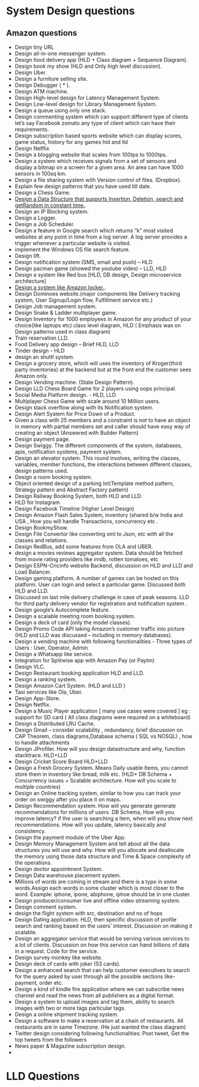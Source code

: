 # System Design questions
## Amazon questions
- Design tiny URL
- Design all-in-one messenger system.
- Design food delivery app (HLD + Class diagram + Sequence Diagram).
- Design book my show (HLD and Only high level discussion).
- Design Uber.
- Design a furniture selling site.
- Design Debugger ( * ).
- Design ATM machine.
- Design High-level design for Latency Management System.
- Design Low-level design for Library Management System.
- Design a queue using only one stack.
- Design commenting system which can support different type of clients let’s say Facebook zomato any type of client which can have their requirements.
- Design subscription based sports website which can display scores, game status, history for any games hld and lld
- Design Netflix
- Design  a blogging website that scales from 100tps to 1000tps.
- Design a system which receives signals from a set of sensors and display a bitmap on a screen for a given area. An area can have 1000 sensors in 100sq km. 
- Design a file sharing system with Version control of files. (Dropbox).
- Explain few design patterns that you have used till date.
- Design a Chess Game. 
- [Design a Data Structure that supports Insertion, Deletion, search and getRandom in constant time.](https://www.geeksforgeeks.org/design-a-data-structure-that-supports-insert-delete-search-and-getrandom-in-constant-time/).
- Design an IP Blocking system.
- Design a Logger.
- Design a Job Scheduler.
- Design a feature in Google search which returns “k” most visited websites at any point in time from a log server. A log server provides a trigger whenever a     particular website is visited.
- implement the Windows OS file search feature.
- Design lift.
- Design notification system (SMS, email and push) – HLD
- Design pacman game (showed the youtube video) – LLD, HLD
- Design a system like Red bus [HLD, DB design, Design microservice architecture]
- [Design a system like Amazon locker.](https://leetcode.com/discuss/interview-question/233869/Design-Amazon-Locker-system).
- Design Dominoes website.(major components like Delivery tracking system, User Signup/Login flow, Fulfillment service etc.)
- Design Job management system.
- Design Snake & Ladder multiplayer game.
- Design Inventory for 1000 employees in Amazon for any product of your choice(like laptops etc)
  class level diagram, HLD ( Emphasis was on Design patterns used in class diagram) 
- Train reservation LLD.
- Food Delivery app design – Brief HLD, LLD
- Tinder design - HLD
- design an shuttl system.
- Design a grocery store, which will uses the inventory of Kroger(third party inventories) at the backend but at the front end the customer sees Amazon only.
- Design Vending machine. (State Design Pattern).  
- Design LLD Chess Board Game for 2 players using oops principal.
- Social Media Platform design. - HLD, LLD
- Multiplayer Chess Game with scale around 10 Million users.
- Design stack overflow along with its Notification system.
- Design Alert System for Price Down of a Product.
- Given a class with 25 members and a constraint is not to have an object in memory with partial members set and caller should have easy way of creating an object (Answered with Builder Pattern)
- Design payment page.
- Design Swiggy. The different components of the system, databases, apis, notification systems, payment system.
- Design an elevator system. This round involves, writing the classes, variables, member functions, the interactions between different classes, design patterns used.
-  Design a room booking system.
-  Object oriented design of a parking lot(Template method pattern, Strategy pattern and Abstract Factory pattern)
-  Design Railway Booking System, both HLD and LLD.
-  HLD for Instagram 
-  Design Facebook Timeline (Higher Level Design)
-  Design Amazon Flash Sales System, inventory (shared b/w India and USA , How you will handle Transactions, concurrency etc .
-  Design BookmyShow.
-  Design File Convertor like converting xml to Json, etc with all the classes and relations.
-  Design RedBus, add some features from OLA and UBER.
-  design a movies reviews aggregator system. Data should be fetched from movie rating providers like imdb, rotten tomatoes, etc
-  Design ESPN-Cricinfo website Backend, discussion on HLD and LLD and Load Balancer.
-  Design gaming platform. A number of games can be hosted on this platform. User can login and select a particular game. Discussed both HLD and LLD.
-  Discussed on last mile delivery challenge in case of peak seasons. LLD for third party delivery vendor for registration and notification system .
-  Design google’s Autocomplete feature.
-  Design a scalable meeting room booking system.
-  Design a deck of card (only the model classes).
-  Design Promo Code API taking Amazon’s customer traffic into picture (HLD and LLD was discussed – including in memory databases).
-  Design a vending machine with following functionalities - Three types of Users : User, Operator, Admin
-  Design a Whatsapp like service. 
-  Integration for Splitwise app with Amazon Pay (or Paytm)
-  Design VLC.
-  Design Restaurant booking application HLD and LLD. 
-  Design a ranking system. 
-  Design Amazon Cart System. (HLD and LLD )
-  Taxi services like Ola, Uber.
-  Design App-Store.
-  Design Netflix.
-  Design a Music Player application [ many use cases were covered ] eg : support for SD card ( All class diagrams were required on a whiteboard)
-  Design a Distributed LRU Cache.
-  Design Gmail – consider scalability , redundancy, brief discussion on CAP Theorem, class diagrams,Database schema ( SQL vs NOSQL) , how to handle attachments
-  Design JProfiler. How will you design datastructure and why, function stacktrace. HLD+LLD
-  Design Cricket Score Board HLD+LLD
-  Design a Fresh Grocery System. Means Daily usable Items, you cannot store them in inventory like bread, milk etc. (HLD+ DB Schema + Concurrency issues + Scalable architecture. How will you scale to multiple countries)
-  Design an Online tracking system, similar to how you can track your order on swiggy after you place it on maps.
-  Design Recommendation system. How will you generate generate recommendations for millions of users. DB Schema, How will you improve latency? if the user is searching a item, when will you show next recommendations. How will you update, latency basically and consistency.
- Design the payment module of the Uber App.
- Design Memory Management System and tell about all the data structures you will use and why. How will you allocate and deallocate the memory using those data structure and Time & Space complexity of the operations.
- Design doctor appointment System.
- Design Data warehouse placement system.
- Millions of words are coming in stream and there is a typo in some words.Assign each words in some cluster which is most closer to the word. Example: iphone, ipone, abiphone, iphoe should be in one cluster.
- Design producer/consumer live and offline video streaming system.
- Design comment system.
- design the flight system with src, destination and no of hops
- Design Dating application. HLD, then specific discussion of profile search and ranking based on the users’ interest. Discussion on making it scalable.
- Design an aggregator service that would be serving various services to a lot of clients. Discussion on how this service can hand billions of data in a request. Code for the service.
- Design survey monkey like website. 
- Design deck of cards with joker (53 cards).
- Design a enhanced search that can help customer executives to search for the query asked by user through all the possible sections like- payment, order etc.
- Design a kind of kindle fire application where we can subscribe news channel and read the news from all publishers as a digital format.
- Design a system to upload images and tag them, ability to search images with two or more tags particular tags.
- Design a online shipment tracking system.
- Design a software to make a reservation at a chain of restaurants. All restaurants are in same Timezone. (He just wanted the class diagram)
- Twitter design considering following functionalities: Post tweet,  Get the top tweets from the followers
- News paper & Magazine subscription design.
- 


    




# LLD Questions
